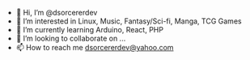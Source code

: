 - 👋 Hi, I’m @dsorcererdev
- 👀 I’m interested in Linux, Music, Fantasy/Sci-fi, Manga, TCG Games
- 🌱 I’m currently learning Arduino, React, PHP
- 💞️ I’m looking to collaborate on ...
- 📫 How to reach me dsorcererdev@yahoo.com

<!---
dsorcererdev/dsorcererdev is a ✨ special ✨ repository because its `README.md` (this file) appears on your GitHub profile.
You can click the Preview link to take a look at your changes.
--->
